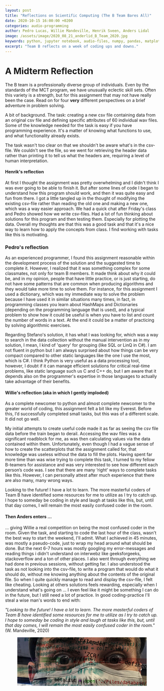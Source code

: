 ```yaml
---
layout: post
title: "Reflections on Scientific Computing (The B Team Bares All)"
date: 2020-10-15 16:00:00 +0200
categories: audio-programming
author: Pedro Lucas, Willie Mandeville, Henrik Sveen, Anders Lidal
image: /assets/image/2020_08_21_anderlid_B_Team_2020.jpg
keywords: python, jupyter notebook, audio-files, numpy, pandas, matplotlib, librosa
excerpt: "Team B reflects on a week of coding ups and downs."
---
```



# A Midterm Reflection

The B team is a professionally diverse group of individuals. Even by the standards of the MCT program, we have unusually eclectic skill sets. Often this variety is a strength, but for this assignment that may not have really been the case. Read on for four **very** different perspectives on a brief adventure in problem solving.

A bit of background. The task: creating a new csv file containing data from an original csv file and defining specific attributes of 60 individual wav files. Some of the knowledge needed for the task is easy if you have programming experience. It's a matter of knowing what functions to use, and what functionality already exists.

The task wasn't too clear on that we shouldn't be aware what's in the csv-file. We couldn't see the file, so we went for retrieving the header data rather than printing it to tell us what the headers are, requiring a level of human interpretation.

#### Henrik's reflection
At first I thought the assignment was pretty overwhelming and I didn't think I was ever going to be able to finish it. But after some lines of code I began to understand how this program should work, and then it was quite easy and fun from there. I got a little tangled up in the thought of modifying the existing csv-file rather than reading the old one and making a new one, which was a way easier approach. We had a quick chat after Friday's class and Pedro showed how we write csv-files. Had a lot of fun thinking about solutions for this program and then testing them. Especially for plotting the data. Overall my thoughts are that this was a good task and that it's a nice way to learn how to apply the concepts from class. I find working with tasks like this is motivating.

### Pedro's reflection
As an experienced programmer, I found this assignment reasonable within the development process of the solution and the suggested time to complete it. However, I realized that it was something complex for some classmates, not only for team B members. It made think about why it could be, and in my opinion, people that have little practice, or is just starting, do not have some patterns that are common when producing algorithms and they would take more time to solve them. For instance, for this assignment I used a dictionary, which was my immediate way to solve the problem because I have used it in similar situations many times, in fact, in programming classes you learn about HashMaps and Dictionaries (depending on the programming language that is used), and a typical problem to show how it could be useful is when you have to list and count the number of words in a text. At the end it could be a matter of practicing by solving algorithmic exercises.

Regarding Stefano's solution, it has what I was looking for, which was a way to search in the data collection without the manual intervention as in my solution, I mean, I kind of 'query' for grouping (like SQL or LinQ in C#). I am not fluent in python but I am always surprised about how things can be very compact compared to other static languages like the one I use the most, which is C#. I think Python is very useful as a data processing tool, however, I doubt if it can manage efficient solutions for critical real-time problems, like static language such us C and C++ do, but I am aware that it depends also on the programmer's expertise in those languages to actually take advantage of their benefits.

#### Willie's reflection (aka in which I gently imploded)
As a complete newcomer to python and almost complete newcomer to the greater world of coding, this assignment felt a bit like my Everest. Before this, I’d successfully completed small tasks, but this was of a different scale. It did not go well.

My initial attempts to create useful code made it as far as seeing the csv file data before the train began to derail. Accessing the wav files was a significant roadblock for me, as was then calculating values via the data contained within them. Unfortunately, even though I had a vague sense of how to create the scatterplots that the assignment called for, that knowledge was useless without the data to fill the plots. Having spent far more time than was wise trying to complete this task, I turned to my fellow B-teamers for assistance and was very interested to see how different each person’s code was. I see that there are many ‘right’ ways to complete tasks like this. However, I can personally attest after much experience that there are also many, many wrong ways.

Looking to the future! I have a lot to learn. The more masterful coders of Team B have identified some resources for me to utilize as I try to catch up. I hope to someday be coding in style and laugh at tasks like this, but, until that day comes, I will remain the most easily confused coder in the room.

#### Then Anders enters …
… giving Willie a real competition on being the most confused coder in the room.
Given the task, and starting to code the last hour of the class, wasn't the best way to start the weekend, I'll admit. What I achieved in 45 minutes, was mostly a pseudo-code, just to wrap my head around what should be done. But the next 6-7 hours was mostly googling my error-messages and reading things i didn't understand on interwebz like geeksforgeeks, stackoverflow and a ton of other places. I also went through everything we had done in previous sessions, without getting far.
I also understood the task as not looking into the csv-file, to write a program that would do what it should do, without me knowing anything about the contents of the original file. So when I quite quickly manage to read and display the csv-file, I felt like cheating.
Looking at others solutions feels rewarding, especially when I understand what's going on … I even feel like it might be something I can do in the future, but I still need a lot of practice. In good coding-practice I'll steal a wise man's words to end with:

  <i>"Looking to the future! I have a lot to learn. The more masterful coders of Team B have identified some resources for me to utilize as I try to catch up. I hope to someday be coding in style and laugh at tasks like this, but, until that day comes, I will remain the most easily confused coder in the room."</i>
  (W. Mandeville, 2020)
  <figure style="float: auto">
     <img src="/assets/image/2020_10_15_anderlid_coding.jpg" alt="Alternate Text" title="Oh no!" width="auto"/>
  </figure>

